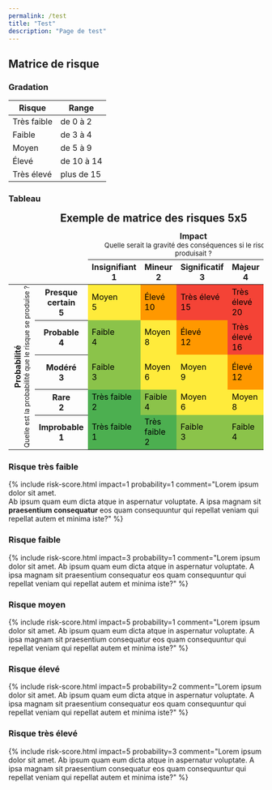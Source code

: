 ```yaml
---
permalink: /test
title: "Test"
description: "Page de test"
---
```


## Matrice de risque

### Gradation

Risque | Range
------ | -----
Très faible | de 0 à 2
Faible | de 3 à 4
Moyen | de 5 à 9
Élevé | de 10 à 14
Très élevé | plus de 15

### Tableau

<table style="border-collapse: collapse; width: 100%;">
  <caption style="font-weight: bold; font-size: 1.3em; margin-bottom: 0.5em;">
    Exemple de matrice des risques 5x5
  </caption>
  <thead>
    <tr>
      <td colspan="2"></td>
      <td colspan="5">
        <div style="text-align: center;">
          <span style="font-weight: bold;">Impact</span><br>
          <small>Quelle serait la gravité des conséquences si le risque se produisait ?</small>
        </div>
      </td>
    </tr>
    <tr style="text-align: center;">
      <td colspan="2"></td>
      <th>Insignifiant<br>1</th>
      <th>Mineur<br>2</th>
      <th>Significatif<br>3</th>
      <th>Majeur<br>4</th>
      <th>Sévère<br>5</th>
    </tr>
  </thead>
  <tbody>
    <tr>
      <td rowspan="5">
        <div style="writing-mode: vertical-rl; transform: rotate(180deg); text-align: center; margin: auto;">
          <span style="font-weight: bold;">Probabilité</span><br>
          <small>Quelle est la probabilité que le risque se produise ?</small>
        </div>
      </td>
      <th style="font-weight: bold;">Presque certain<br>5</th>
      <td style="background: #ffeb3b; color: black;">Moyen<br>5</td>
      <td style="background: #ff9800; color: black;">Élevé<br>10</td>
      <td style="background: #f44336; color: black;">Très élevé<br>15</td>
      <td style="background: #f44336; color: black;">Très élevé<br>20</td>
      <td style="background: #f44336; color: black;">Très élevé<br>25</td>
    </tr>
    <tr>
      <th style="font-weight: bold;">Probable<br>4</th>
      <td style="background: #8bc34a; color: black;">Faible<br>4</td>
      <td style="background: #ffeb3b; color: black;">Moyen<br>8</td>
      <td style="background: #ff9800; color: black;">Élevé<br>12</td>
      <td style="background: #f44336; color: black;">Très élevé<br>16</td>
      <td style="background: #f44336; color: black;">Très élevé<br>20</td>
    </tr>
    <tr>
      <th style="font-weight: bold;">Modéré<br>3</th>
      <td style="background: #8bc34a; color: black;">Faible<br>3</td>
      <td style="background: #ffeb3b; color: black;">Moyen<br>6</td>
      <td style="background: #ffeb3b; color: black;">Moyen<br>9</td>
      <td style="background: #ff9800; color: black;">Élevé<br>12</td>
      <td style="background: #f44336; color: black;">Très élevé<br>15</td>
    </tr>
    <tr>
      <th style="font-weight: bold;">Rare<br>2</th>
      <td style="background: #4caf50; color: black;">Très faible<br>2</td>
      <td style="background: #8bc34a; color: black;">Faible<br>4</td>
      <td style="background: #ffeb3b; color: black;">Moyen<br>6</td>
      <td style="background: #ffeb3b; color: black;">Moyen<br>8</td>
      <td style="background: #ff9800; color: black;">Élevé<br>10</td>
    </tr>
    <tr>
      <th style="font-weight: bold;">Improbable<br>1</th>
      <td style="background: #4caf50; color: black;">Très faible<br>1</td>
      <td style="background: #4caf50; color: black;">Très faible<br>2</td>
      <td style="background: #8bc34a; color: black;">Faible<br>3</td>
      <td style="background: #8bc34a; color: black;">Faible<br>4</td>
      <td style="background: #ffeb3b; color: black;">Moyen<br>5</td>
    </tr>
  </tbody>
</table>

### Risque très faible

{% include risk-score.html
    impact=1
    probability=1
    comment="Lorem ipsum dolor sit amet.<br>Ab ipsum quam eum dicta atque in aspernatur voluptate. A ipsa magnam sit <b>praesentium consequatur</b> eos quam consequuntur qui repellat veniam qui repellat autem et minima iste?"
%}

### Risque faible

{% include risk-score.html
    impact=3
    probability=1
    comment="Lorem ipsum dolor sit amet. Ab ipsum quam eum dicta atque in aspernatur voluptate. A ipsa magnam sit praesentium consequatur eos quam consequuntur qui repellat veniam qui repellat autem et minima iste?"
%}

### Risque moyen

{% include risk-score.html
    impact=5
    probability=1
    comment="Lorem ipsum dolor sit amet. Ab ipsum quam eum dicta atque in aspernatur voluptate. A ipsa magnam sit praesentium consequatur eos quam consequuntur qui repellat veniam qui repellat autem et minima iste?"
%}

### Risque élevé

{% include risk-score.html
    impact=5
    probability=2
    comment="Lorem ipsum dolor sit amet. Ab ipsum quam eum dicta atque in aspernatur voluptate. A ipsa magnam sit praesentium consequatur eos quam consequuntur qui repellat veniam qui repellat autem et minima iste?"
%}

### Risque très élevé

{% include risk-score.html
    impact=5
    probability=3
    comment="Lorem ipsum dolor sit amet. Ab ipsum quam eum dicta atque in aspernatur voluptate. A ipsa magnam sit praesentium consequatur eos quam consequuntur qui repellat veniam qui repellat autem et minima iste?"
%}
